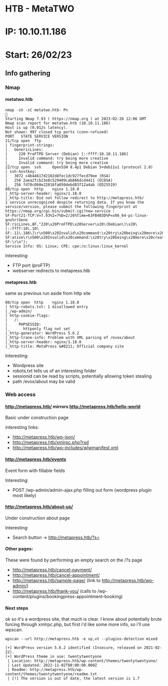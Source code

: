 # HTB -  MetaTWO
# IP: 10.10.11.186
# Start: 26/02/23

## Info gathering

### Nmap

#### metatwo.htb
```
nmap -sV -sC metatwo.htb- Pn                                                                                                                                                                 
Starting Nmap 7.93 ( https://nmap.org ) at 2023-02-26 12:06 GMT
Nmap scan report for metatwo.htb (10.10.11.186)
Host is up (0.012s latency).
Not shown: 997 closed tcp ports (conn-refused)
PORT   STATE SERVICE VERSION
21/tcp open  ftp
| fingerprint-strings: 
|   GenericLines: 
|     220 ProFTPD Server (Debian) [::ffff:10.10.11.186]
|     Invalid command: try being more creative
|_    Invalid command: try being more creative
22/tcp open  ssh     OpenSSH 8.4p1 Debian 5+deb11u1 (protocol 2.0)
| ssh-hostkey: 
|   3072 c4b44617d2102d8fec1dc927fecd79ee (RSA)
|   256 2aea2fcb23e8c529409cab866dcd4411 (ECDSA)
|_  256 fd78c0b0e22016fa050debd83f12a4ab (ED25519)
80/tcp open  http    nginx 1.18.0
|_http-server-header: nginx/1.18.0
|_http-title: Did not follow redirect to http://metapress.htb/
1 service unrecognized despite returning data. If you know the service/version, please submit the following fingerprint at https://nmap.org/cgi-bin/submit.cgi?new-service :
SF-Port21-TCP:V=7.93%I=7%D=2/26%Time=63FB4B3D%P=x86_64-pc-linux-gnu%r(Gene
SF:ricLines,8F,"220\x20ProFTPD\x20Server\x20\(Debian\)\x20\[::ffff:10\.10\
SF:.11\.186\]\r\n500\x20Invalid\x20command:\x20try\x20being\x20more\x20cre
SF:ative\r\n500\x20Invalid\x20command:\x20try\x20being\x20more\x20creative
SF:\r\n");
Service Info: OS: Linux; CPE: cpe:/o:linux:linux_kernel

```
Interesting:
- FTP port (proFTP)
- webserver redirects to metapress.htb

#### metapress.htb

same as previous run aside from http site
```
80/tcp open  http    nginx 1.18.0
| http-robots.txt: 1 disallowed entry 
|_/wp-admin/
| http-cookie-flags: 
|   /: 
|     PHPSESSID: 
|_      httponly flag not set
|_http-generator: WordPress 5.6.2
|_http-trane-info: Problem with XML parsing of /evox/about
|_http-server-header: nginx/1.18.0
|_http-title: MetaPress &#8211; Official company site
```
Interesting:
- Wordpress site
- robots.txt tells us of an interesting folder
- sessionid can be read by scripts, potentially allowing token stealing
- path /evox/about may be valid

### Web access

#### http://metapress.htb/ mirrors http://metapress.htb/hello-world

Basic under construction page

interesting links:
- http://metapress.htb/wp-json/
- http://metapress.htb/xmlrpc.php?rsd
- http://metapress.htb/wp-includes/wlwmanifest.xml


#### http://metapress.htb/events

Event form with fillable fields

Interesting:
- POST /wp-admin/admin-ajax.php filling out form (wordpress plugin most likely)

#### http://metapress.htb/about-us/

Under construction about page

Interesting:
- Search button -> http://metapress.htb/?s=

#### Other pages:

These were found by performing an empty search on the /?s page

- http://metapress.htb/cancel-payment/
- http://metapress.htb/cancel-appointment/
- http://metapress.htb/sample-page/ (link to http://metapress.htb/wp-admin/)
- http://metapress.htb/thank-you/ (calls to /wp-content/plugins/bookingpress-appointment-booking)

#### Next steps

ok so it's a wordpress site, that much is clear.
I know about potentially brute forcing through xmlrpc.php, but first i'd like some more info, so i'll use wpscan.

```
wpscan --url http://metapress.htb -e vp,vt --plugins-detection mixed  

[+] WordPress version 5.6.2 identified (Insecure, released on 2021-02-22).
[+] WordPress theme in use: twentytwentyone
 | Location: http://metapress.htb/wp-content/themes/twentytwentyone/
 | Last Updated: 2022-11-02T00:00:00.000Z
 | Readme: http://metapress.htb/wp-content/themes/twentytwentyone/readme.txt
 | [!] The version is out of date, the latest version is 1.7


```